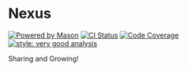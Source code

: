 # Nexus

[![Powered by Mason][mason_badge]][mason_link]
[![CI Status][ci_badge]][ci_link]
[![Code Coverage][coverage_badge]][coverage_link]
[![style: very good analysis][very_good_analysis_badge]][very_good_analysis_link]

Sharing and Growing!

[ci_badge]: https://github.com/PHS-TSA/nexus/actions/workflows/ci.yaml/badge.svg?branch=main
[ci_link]: https://github.com/PHS-TSA/nexus/actions/workflows/ci.yaml
[coverage_badge]: https://codecov.io/gh/PHS-TSA/nexus/graph/badge.svg?token=YY3YQxKRnF
[coverage_link]: https://codecov.io/gh/PHS-TSA/nexus
[mason_badge]: https://img.shields.io/endpoint?url=https%3A%2F%2Ftinyurl.com%2Fmason-badge
[mason_link]: https://github.com/lishaduck/bricks
[very_good_analysis_badge]: https://img.shields.io/badge/style-very_good_analysis-B22C89.svg
[very_good_analysis_link]: https://pub.dev/packages/very_good_analysis
